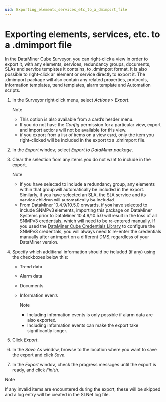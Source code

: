```yaml
---
uid: Exporting_elements_services_etc_to_a_dmimport_file
---
```


# Exporting elements, services, etc. to a .dmimport file

In the DataMiner Cube Surveyor, you can right-click a view in order to export it, with any elements, services, redundancy groups, documents, SLAs and service templates it contains, to .dmimport format. It is also possible to right-click an element or service directly to export it. The .dmimport package will also contain any related properties, protocols, information templates, trend templates, alarm template and Automation scripts.

1. In the Surveyor right-click menu, select *Actions \> Export*.

   > [!NOTE]
   >
   > - This option is also available from a card’s header menu.
   > - If you do not have the *Config* permission for a particular view, export and import actions will not be available for this view.
   > - If you export from a list of items on a view card, only the item you right-clicked will be included in the export to a .dmimport file.

1. In the *Export* window, select *Export to DataMiner package*.

1. Clear the selection from any items you do not want to include in the export.

   > [!NOTE]
   >
   > - If you have selected to include a redundancy group, any elements within that group will automatically be included in the export. Similarly, if you have selected an SLA, the SLA service and its service children will automatically be included.
   > - From DataMiner 10.4.9/10.5.0 onwards<!--RN 39356-->, if you have selected to include SNMPv3 elements, importing this package on DataMiner Systems prior to DataMiner 10.4.9/10.5.0 will result in the loss of all SNMPv3 credentials, which will need to be re-entered manually. If you used the [DataMiner Cube Credentials Library](xref:Managing_predefined_sets_of_credentials_for_SNMP_authentication) to configure the SNMPv3 credentials, you will always need to re-enter the credentials manually after an import on a different DMS, regardless of your DataMiner version.

1. Specify which additional information should be included (if any) using the checkboxes below this:

   - Trend data

   - Alarm data

   - Documents

   - Information events

     > [!NOTE]
     >
     > - Including information events is only possible if alarm data are also exported.
     > - Including information events can make the export take significantly longer.

1. Click *Export*.

1. In the *Save As* window, browse to the location where you want to save the export and click *Save*.

1. In the *Export* window, check the progress messages until the export is ready, and click *Finish*.

> [!NOTE]
> If any invalid items are encountered during the export, these will be skipped and a log entry will be created in the SLNet log file.
